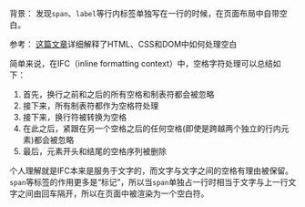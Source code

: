 背景：
发现`span`、`label`等行内标签单独写在一行的时候，在页面布局中自带空白。

参考：
[这篇文章](https://developer.mozilla.org/en-US/docs/Web/API/Document_Object_Model/Whitespace)详细解释了HTML、CSS和DOM中如何处理空白

简单来说，在IFC（inline formatting context）中，空格字符处理可以总结如下：
1. 首先，换行之前和之后的所有空格和制表符都会被忽略
2. 接下来，所有制表符都作为空格符处理
3. 接下来，换行符被转换为空格
4. 在此之后，紧跟在另一个空格之后的任何空格(即使是跨越两个独立的行内元素)都会被忽略
5. 最后，元素开头和结尾的空格序列被删除

个人理解就是IFC本来是服务于文字的，而文字与文字之间的空格有理由被保留。`span`等标签的作用更多是“标记”，所以当`span`单独占一行时相当于文字与上一行文字之间由回车隔开，所以在页面中被渲染为一个空白符。